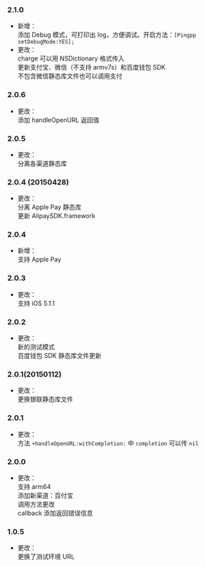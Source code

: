 ### 2.1.0
* 新增：<br>
添加 Debug 模式，可打印出 log，方便调试。开启方法：`[Pingpp setDebugMode:YES];`
* 更改：<br>
charge 可以用 NSDictionary 格式传入<br>
更新支付宝、微信（不支持 armv7s）和百度钱包 SDK<br>
不包含微信静态库文件也可以调用支付

### 2.0.6
* 更改：<br>
添加 handleOpenURL 返回值

### 2.0.5
* 更改：<br>
分离各渠道静态库

### 2.0.4 (20150428)
* 更改：<br>
分离 Apple Pay 静态库<br>
更新 AlipaySDK.framework

### 2.0.4
* 新增：<br>
支持 Apple Pay

### 2.0.3
* 更改：<br>
支持 iOS 5.1.1

### 2.0.2
* 更改：<br>
新的测试模式<br>
百度钱包 SDK 静态库文件更新

### 2.0.1(20150112)
* 更改：<br>
更换银联静态库文件

### 2.0.1
* 更改：<br>
方法 `+handleOpenURL:withCompletion:` 中 `completion` 可以传 `nil`

### 2.0.0
* 更改：<br>
支持 arm64<br>
添加新渠道：百付宝<br>
调用方法更改<br>
callback 添加返回错误信息

### 1.0.5
* 更改：<br>
更换了测试环境 URL